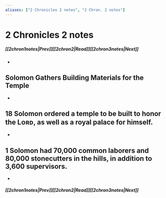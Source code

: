 ```yaml
---
aliases: ["2 Chronicles 2 notes", "2 Chron. 2 notes"]
---
```

# 2 Chronicles 2 notes
##### <span class=arrow-left></span>[[2chron1notes|Prev]]<span class=navigation-separator></span>[[2chron2|Read]]<span class=navigation-separator></span>[[2chron3notes|Next]]<span class=arrow-right></span>
- 
## Solomon Gathers Building Materials for the Temple
- 
## 18 Solomon ordered a temple to be built to honor the Lᴏʀᴅ, as well as a royal palace for himself.
- 
## 1 Solomon had 70,000 common laborers and 80,000 stonecutters in the hills, in addition to 3,600 supervisors.
- 
##### <span class=arrow-left></span>[[2chron1notes|Prev]]<span class=navigation-separator></span>[[2chron2|Read]]<span class=navigation-separator></span>[[2chron3notes|Next]]<span class=arrow-right></span>